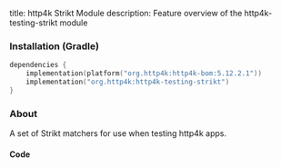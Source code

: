 title: http4k Strikt Module
description: Feature overview of the http4k-testing-strikt module

### Installation (Gradle)

```kotlin
dependencies {
    implementation(platform("org.http4k:http4k-bom:5.12.2.1"))
    implementation("org.http4k:http4k-testing-strikt")
}
```

### About

A set of Strikt matchers for use when testing http4k apps.

#### Code [<img class="octocat"/>](https://github.com/http4k/http4k/blob/master/src/docs/guide/reference/strikt/example.kt)

<script src="https://gist-it.appspot.com/https://github.com/http4k/http4k/blob/master/src/docs/guide/reference/strikt/example.kt"></script>

[http4k]: https://http4k.org
